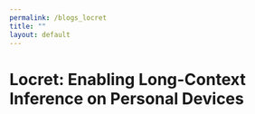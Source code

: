 ```yaml
---
permalink: /blogs_locret
title: ""
layout: default
---
```


# Locret: Enabling Long-Context Inference on Personal Devices